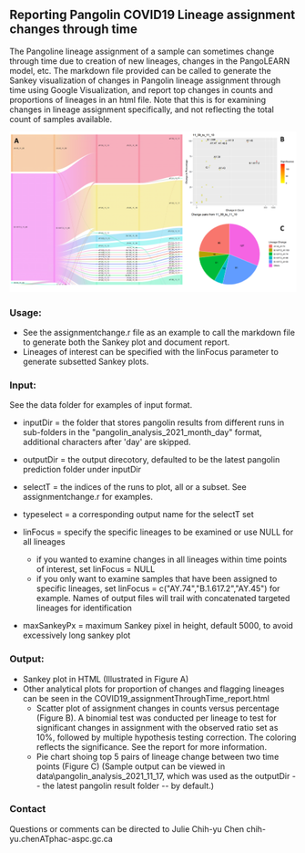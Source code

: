 
## Reporting Pangolin COVID19 Lineage assignment changes through time 
The Pangoline lineage assignment of a sample can sometimes change through time due to creation of new lineages, changes in the PangoLEARN model, etc.
The markdown file provided can be called to generate the Sankey visualization of changes in Pangolin lineage assignment through time using Google Visualization, and report top changes in counts and proportions of lineages in an html file. Note that this is for examining changes in lineage assignment specifically, and not reflecting the total count of samples available.

<img src="scripts/output.png" alt="Output" width="1000"/>

### Usage:
  * See the assignmentchange.r file as an example to call the markdown file to generate both the Sankey plot and document report.
  * Lineages of interest can be specified with the linFocus parameter to generate subsetted Sankey plots.

### Input: 
  See the data folder for examples of input format.

  * inputDir = the folder that stores pangolin results from different runs in sub-folders in the "pangolin_analysis_2021_month_day" format, additional characters after 'day' are skipped.
    
  * outputDir = the output direcotory, defaulted to be the latest pangolin prediction folder under inputDir
  
  * selectT = the indices of the runs to plot, all or a subset. See assignmentchange.r for examples.
  
  * typeselect = a corresponding output name for the selectT set
  
  * linFocus = specify the specific lineages to be examined or use NULL for all lineages
    + if you wanted to examine changes in all lineages within time points of interest, set linFocus = NULL 
    + if you only want to examine samples that have been assigned to specific lineages, set linFocus = c("AY.74","B.1.617.2","AY.45") for example. Names of output files will  trail with concatenated targeted lineages for identification
  
  * maxSankeyPx = maximum Sankey pixel in height, default 5000, to avoid excessively long sankey plot
  
### Output: 

  * Sankey plot in HTML (Illustrated in Figure A)
  * Other analytical plots for proportion of changes and flagging lineages can be seen in the COVID19_assignmentThroughTime_report.html 
    + Scatter plot of assignment changes in counts versus percentage (Figure B). A binomial test was conducted per lineage to test for significant changes in assignment with the observed ratio set as 10%, followed by multiple hypothesis testing correction. The coloring reflects the significance. See the report for more information.
    + Pie chart shoing top 5 pairs of lineage change between two time points (Figure C)
  (Sample output can be viewed in data\pangolin_analysis_2021_11_17, which was used as the outputDir -- the latest pangolin result folder -- by default.)
  
### Contact
Questions or comments can be directed to Julie Chih-yu Chen chih-yu.chenATphac-aspc.gc.ca
